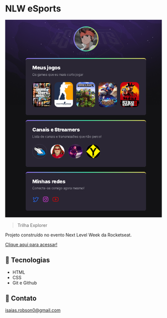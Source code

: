 # NLW eSports 

![preview](.github/preview.png)

> Trilha Explorer

Projeto construído no evento Next Level Week da Rocketseat.

[Clique aqui para acessar!](https://zary-java.github.io.nlw-esports-explorer-2)


## 🔨 Tecnologias
- HTML
- CSS
- Git e Github

## 📧 Contato

isaias.robson0@gmail.com